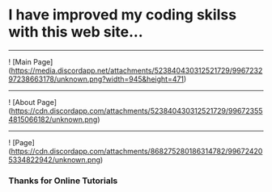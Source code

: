 # I have improved my coding skilss with this web site...

---

! [Main Page] (https://media.discordapp.net/attachments/523840430312521729/996723297238663178/unknown.png?width=945&height=471)

---
! [About Page] (https://cdn.discordapp.com/attachments/523840430312521729/996723554815066182/unknown.png)

---

! [Page] (https://cdn.discordapp.com/attachments/868275280186314782/996724205334822942/unknown.png)

### Thanks for Online Tutorials
